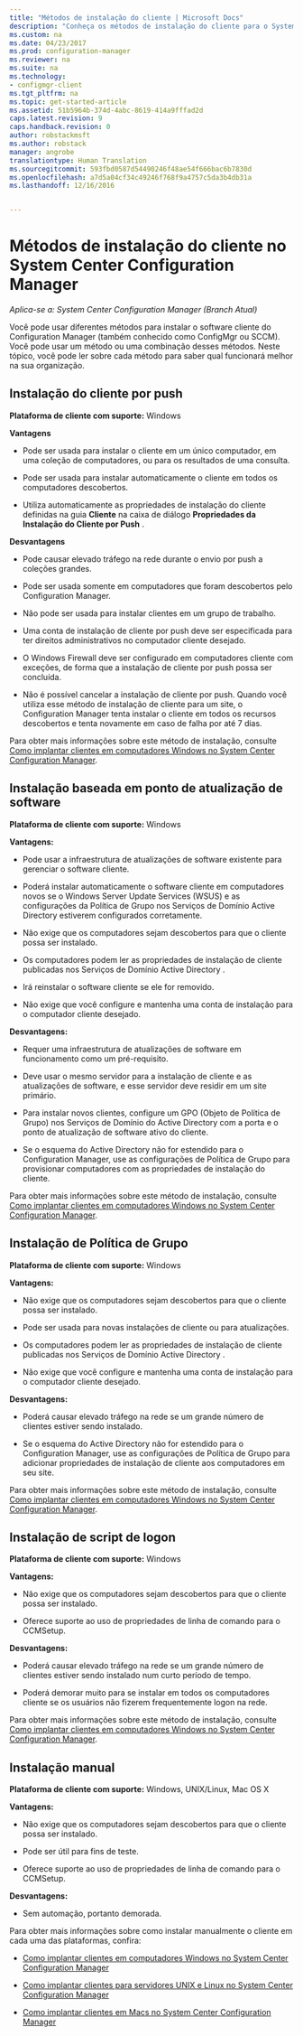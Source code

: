 ```yaml
---
title: "Métodos de instalação do cliente | Microsoft Docs"
description: "Conheça os métodos de instalação do cliente para o System Center Configuration Manager."
ms.custom: na
ms.date: 04/23/2017
ms.prod: configuration-manager
ms.reviewer: na
ms.suite: na
ms.technology:
- configmgr-client
ms.tgt_pltfrm: na
ms.topic: get-started-article
ms.assetid: 51b5964b-374d-4abc-8619-414a9fffad2d
caps.latest.revision: 9
caps.handback.revision: 0
author: robstackmsft
ms.author: robstack
manager: angrobe
translationtype: Human Translation
ms.sourcegitcommit: 593fbd0587d54490246f48ae54f666bac6b7830d
ms.openlocfilehash: a7d5a04cf34c49246f768f9a4757c5da3b4db31a
ms.lasthandoff: 12/16/2016


---
```

# <a name="client-installation-methods-in-system-center-configuration-manager"></a>Métodos de instalação do cliente no System Center Configuration Manager

*Aplica-se a: System Center Configuration Manager (Branch Atual)*

Você pode usar diferentes métodos para instalar o software cliente do Configuration Manager (também conhecido como ConfigMgr ou SCCM). Você pode usar um método ou uma combinação desses métodos. Neste tópico, você pode ler sobre cada método para saber qual funcionará melhor na sua organização.  

## <a name="client-push-installation"></a>Instalação do cliente por push  

 **Plataforma de cliente com suporte:** Windows  

 **Vantagens**  

-   Pode ser usada para instalar o cliente em um único computador, em uma coleção de computadores, ou para os resultados de uma consulta.  

-   Pode ser usada para instalar automaticamente o cliente em todos os computadores descobertos.  

-   Utiliza automaticamente as propriedades de instalação do cliente definidas na guia **Cliente** na caixa de diálogo **Propriedades da Instalação do Cliente por Push** .  

 **Desvantagens**  

-   Pode causar elevado tráfego na rede durante o envio por push a coleções grandes.  

-   Pode ser usada somente em computadores que foram descobertos pelo Configuration Manager.  

-   Não pode ser usada para instalar clientes em um grupo de trabalho.  

-   Uma conta de instalação de cliente por push deve ser especificada para ter direitos administrativos no computador cliente desejado.  

-   O Windows Firewall deve ser configurado em computadores cliente com exceções, de forma que a instalação de cliente por push possa ser concluída.  

-   Não é possível cancelar a instalação de cliente por push. Quando você utiliza esse método de instalação de cliente para um site, o Configuration Manager tenta instalar o cliente em todos os recursos descobertos e tenta novamente em caso de falha por até 7 dias.  

 Para obter mais informações sobre este método de instalação, consulte [Como implantar clientes em computadores Windows no System Center Configuration Manager](../../../../core/clients/deploy/deploy-clients-to-windows-computers.md).  

## <a name="software-update-point-based-installation"></a>Instalação baseada em ponto de atualização de software  
 **Plataforma de cliente com suporte:** Windows  

 **Vantagens:**  

-   Pode usar a infraestrutura de atualizações de software existente para gerenciar o software cliente.  

-   Poderá instalar automaticamente o software cliente em computadores novos se o Windows Server Update Services (WSUS) e as configurações da Política de Grupo nos Serviços de Domínio Active Directory estiverem configurados corretamente.  

-   Não exige que os computadores sejam descobertos para que o cliente possa ser instalado.  

-   Os computadores podem ler as propriedades de instalação de cliente publicadas nos Serviços de Domínio Active Directory .  

-   Irá reinstalar o software cliente se ele for removido.  

-   Não exige que você configure e mantenha uma conta de instalação para o computador cliente desejado.  

 **Desvantagens:**  

-   Requer uma infraestrutura de atualizações de software em funcionamento como um pré-requisito.  

-   Deve usar o mesmo servidor para a instalação de cliente e as atualizações de software, e esse servidor deve residir em um site primário.  

-   Para instalar novos clientes, configure um GPO (Objeto de Política de Grupo) nos Serviços de Domínio do Active Directory com a porta e o ponto de atualização de software ativo do cliente.  

-   Se o esquema do Active Directory não for estendido para o Configuration Manager, use as configurações de Política de Grupo para provisionar computadores com as propriedades de instalação do cliente.  

 Para obter mais informações sobre este método de instalação, consulte [Como implantar clientes em computadores Windows no System Center Configuration Manager](../../../../core/clients/deploy/deploy-clients-to-windows-computers.md).  

## <a name="group-policy-installation"></a>Instalação de Política de Grupo  
 **Plataforma de cliente com suporte:** Windows  

 **Vantagens:**  

-   Não exige que os computadores sejam descobertos para que o cliente possa ser instalado.  

-   Pode ser usada para novas instalações de cliente ou para atualizações.  

-   Os computadores podem ler as propriedades de instalação de cliente publicadas nos Serviços de Domínio Active Directory .  

-   Não exige que você configure e mantenha uma conta de instalação para o computador cliente desejado.  

 **Desvantagens:**  

-   Poderá causar elevado tráfego na rede se um grande número de clientes estiver sendo instalado.  

-   Se o esquema do Active Directory não for estendido para o Configuration Manager, use as configurações de Política de Grupo para adicionar propriedades de instalação de cliente aos computadores em seu site.  

 Para obter mais informações sobre este método de instalação, consulte [Como implantar clientes em computadores Windows no System Center Configuration Manager](../../../../core/clients/deploy/deploy-clients-to-windows-computers.md).  

## <a name="logon-script-installation"></a>Instalação de script de logon  
 **Plataforma de cliente com suporte:** Windows  

 **Vantagens:**  

-   Não exige que os computadores sejam descobertos para que o cliente possa ser instalado.  

-   Oferece suporte ao uso de propriedades de linha de comando para o CCMSetup.  

 **Desvantagens:**  

-   Poderá causar elevado tráfego na rede se um grande número de clientes estiver sendo instalado num curto período de tempo.  

-   Poderá demorar muito para se instalar em todos os computadores cliente se os usuários não fizerem frequentemente logon na rede.  

 Para obter mais informações sobre este método de instalação, consulte [Como implantar clientes em computadores Windows no System Center Configuration Manager](../../../../core/clients/deploy/deploy-clients-to-windows-computers.md).  

## <a name="manual-installation"></a>Instalação manual  
 **Plataforma de cliente com suporte:** Windows, UNIX/Linux, Mac OS X  

 **Vantagens:**  

-   Não exige que os computadores sejam descobertos para que o cliente possa ser instalado.  

-   Pode ser útil para fins de teste.  

-   Oferece suporte ao uso de propriedades de linha de comando para o CCMSetup.  

 **Desvantagens:**  

-   Sem automação, portanto demorada.  

 Para obter mais informações sobre como instalar manualmente o cliente em cada uma das plataformas, confira:  

-   [Como implantar clientes em computadores Windows no System Center Configuration Manager](../../../../core/clients/deploy/deploy-clients-to-windows-computers.md)  

-   [Como implantar clientes para servidores UNIX e Linux no System Center Configuration Manager](../../../../core/clients/deploy/deploy-clients-to-unix-and-linux-servers.md)  

-   [Como implantar clientes em Macs no System Center Configuration Manager](../../../../core/clients/deploy/deploy-clients-to-macs.md)  

